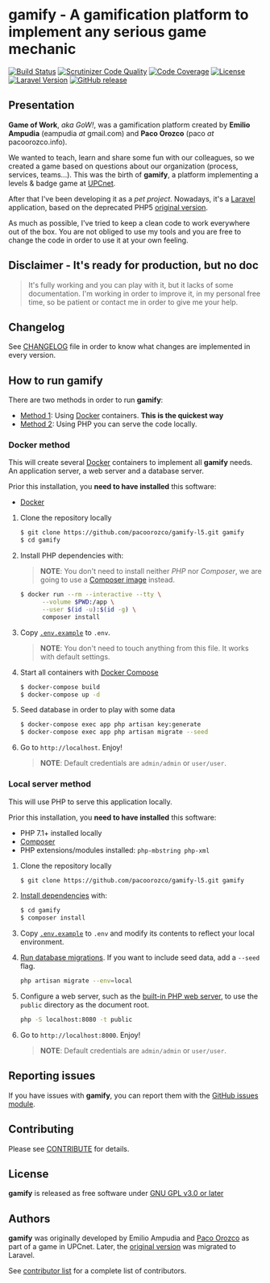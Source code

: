# gamify - A gamification platform to implement any serious game mechanic

[![Build Status](https://travis-ci.com/pacoorozco/gamify-l5.svg)](https://travis-ci.com/pacoorozco/gamify-l5)
[![Scrutinizer Code Quality](https://scrutinizer-ci.com/g/pacoorozco/gamify-l5/badges/quality-score.png)](https://scrutinizer-ci.com/g/pacoorozco/gamify-l5)
[![Code Coverage](https://scrutinizer-ci.com/g/pacoorozco/gamify-l5/badges/coverage.png)](https://scrutinizer-ci.com/g/pacoorozco/gamify-l5)
[![License](https://img.shields.io/github/license/pacoorozco/gamify-l5.svg)](https://github.com/pacoorozco/gamify-l5/blob/master/LICENSE)
[![Laravel Version](https://img.shields.io/badge/Laravel-5.5-orange.svg)](https://laravel.com/docs/5.5)
[![GitHub release](https://img.shields.io/github/release/pacoorozco/gamify-l5.svg?style=flat-square)](https://github.com/pacoorozco/gamify-l5/releases)

## Presentation

**Game of Work**, _aka GoW!_, was a gamification platform created by **Emilio Ampudia** (eampudia _at_ gmail.com) and **Paco Orozco** (paco _at_ pacoorozco.info). 

We wanted to teach, learn and share some fun with our colleagues, so we created a game based on questions about our organization (process, services, teams...). This was the birth of **gamify**, a platform implementing a levels & badge game at [UPCnet](https://www.upcnet.es).

After that I've been developing it as a _pet project_. Nowadays, it's a [Laravel](https://laravel.com) application, based on the deprecated PHP5 [original version](https://github.com/pacoorozco/gamify).

As much as possible, I've tried to keep a clean code to work everywhere out of the box. You are not obliged to use my tools and you are free to change the code in order to use it at your own feeling.

## Disclaimer - It's ready for production, but no doc

> It's fully working and you can play with it, but it lacks of some documentation. I'm working in order to improve it, in my personal free time, so be patient or contact me in order to give me your help.

## Changelog

See [CHANGELOG](https://github.com/pacoorozco/gamify-l5/blob/master/CHANGELOG) file in order to know what changes are implemented in every version.

## How to run gamify

There are two methods in order to run **gamify**:

* [Method 1](#docker-method): Using [Docker](https://www.docker.com/) containers. **This is the quickest way**
* [Method 2](#local-server-method): Using PHP you can serve the code locally.

### Docker method

This will create several [Docker](https://www.docker.com/) containers to implement all **gamify** needs. An application server, a web server and a database server.

Prior this installation, you **need to have installed** this software:

* [Docker](https://www.docker.com/)

1. Clone the repository locally

    ```bash
    $ git clone https://github.com/pacoorozco/gamify-l5.git gamify
    $ cd gamify
    ```
1. Install PHP dependencies with:

    > **NOTE**: You don't need to install neither _PHP_ nor _Composer_, we are going to use a [Composer image](https://hub.docker.com/_/composer/) instead.

    ```bash
    $ docker run --rm --interactive --tty \
          --volume $PWD:/app \
          --user $(id -u):$(id -g) \
          composer install
    ```

1. Copy [`.env.example`](https://github.com/pacoorozco/gamify-l5/blob/master/.env.example) to `.env`.

    > **NOTE**: You don't need to touch anything from this file. It works with default settings.

1. Start all containers with [Docker Compose](https://docs.docker.com/compose/)

    ```bash
    $ docker-compose build
    $ docker-compose up -d
    ```

1. Seed database in order to play with some data

    ```bash
    $ docker-compose exec app php artisan key:generate 
    $ docker-compose exec app php artisan migrate --seed
    ```
    
1. Go to `http://localhost`. Enjoy!

   > **NOTE**: Default credentials are `admin/admin` or `user/user`.

### Local server method

This will use PHP to serve this application locally.

Prior this installation, you **need to have installed** this software:

* PHP 7.1+ installed locally
* [Composer](https://getcomposer.org/download/)
* PHP extensions/modules installed: `php-mbstring php-xml`

1. Clone the repository locally

    ```bash
    $ git clone https://github.com/pacoorozco/gamify-l5.git gamify
    ```

1. [Install dependencies](https://getcomposer.org/doc/01-basic-usage.md#installing-dependencies) with: 

    ```bash
    $ cd gamify
    $ composer install
    ```

1. Copy [`.env.example`](https://github.com/pacoorozco/gamify-l5/blob/master/.env.example) to `.env` and modify its contents to reflect your local environment.
1. [Run database migrations](http://laravel.com/docs). If you want to include seed data, add a `--seed` flag.

    ```bash
    php artisan migrate --env=local
    ```
    
1. Configure a web server, such as the [built-in PHP web server](http://php.net/manual/en/features.commandline.webserver.php), to use the `public` directory as the document root.

	```bash
    php -S localhost:8080 -t public
    ```
    
1. Go to `http://localhost:8000`. Enjoy!

   > **NOTE**: Default credentials are `admin/admin` or `user/user`.

## Reporting issues

If you have issues with **gamify**, you can report them with the [GitHub issues module](https://github.com/pacoorozco/gamify-l5/issues).

## Contributing

Please see [CONTRIBUTE](https://github.com/pacoorozco/gamify-l5/blob/master/CONTRIBUTE.md) for details.

## License

**gamify** is released as free software under [GNU GPL v3.0 or later](https://spdx.org/licenses/GPL-3.0-or-later.html)

## Authors

**gamify** was originally developed by Emilio Ampudia and [Paco Orozco](https://pacoorozco.info) as part of a game in UPCnet. Later, the [original version](https://github.com/pacoorozco/gamify) was migrated to Laravel.

See [contributor list](https://github.com/pacoorozco/gamify-l5/graphs/contributors) for a complete list of contributors.

